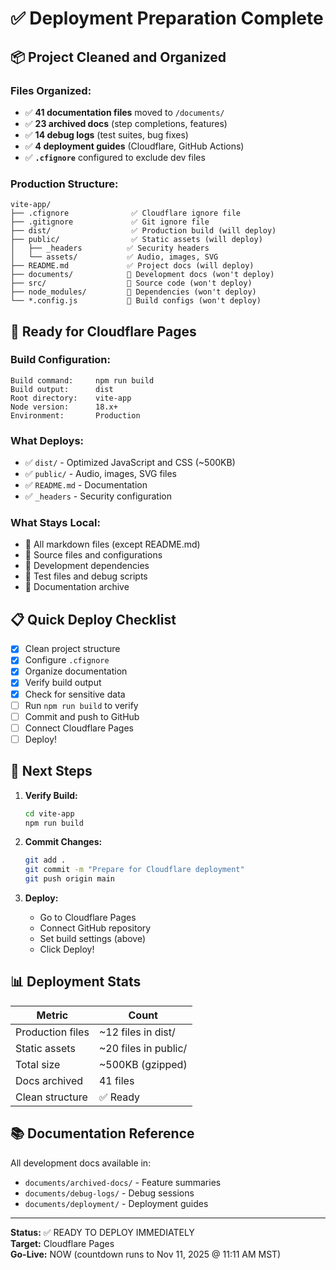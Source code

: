 # ✅ Deployment Preparation Complete

## 📦 Project Cleaned and Organized

### Files Organized:
- ✅ **41 documentation files** moved to `/documents/`
- ✅ **23 archived docs** (step completions, features)
- ✅ **14 debug logs** (test suites, bug fixes)
- ✅ **4 deployment guides** (Cloudflare, GitHub Actions)
- ✅ **`.cfignore`** configured to exclude dev files

### Production Structure:
```
vite-app/
├── .cfignore              ✅ Cloudflare ignore file
├── .gitignore             ✅ Git ignore file
├── dist/                  ✅ Production build (will deploy)
├── public/                ✅ Static assets (will deploy)
│   ├── _headers          ✅ Security headers
│   └── assets/           ✅ Audio, images, SVG
├── README.md             ✅ Project docs (will deploy)
├── documents/            🚫 Development docs (won't deploy)
├── src/                  🚫 Source code (won't deploy)
├── node_modules/         🚫 Dependencies (won't deploy)
└── *.config.js           🚫 Build configs (won't deploy)
```

## 🚀 Ready for Cloudflare Pages

### Build Configuration:
```
Build command:     npm run build
Build output:      dist
Root directory:    vite-app
Node version:      18.x+
Environment:       Production
```

### What Deploys:
- ✅ `dist/` - Optimized JavaScript and CSS (~500KB)
- ✅ `public/` - Audio, images, SVG files
- ✅ `README.md` - Documentation
- ✅ `_headers` - Security configuration

### What Stays Local:
- 🚫 All markdown files (except README.md)
- 🚫 Source files and configurations
- 🚫 Development dependencies
- 🚫 Test files and debug scripts
- 🚫 Documentation archive

## 📋 Quick Deploy Checklist

- [x] Clean project structure
- [x] Configure `.cfignore`
- [x] Organize documentation
- [x] Verify build output
- [x] Check for sensitive data
- [ ] Run `npm run build` to verify
- [ ] Commit and push to GitHub
- [ ] Connect Cloudflare Pages
- [ ] Deploy!

## 🎯 Next Steps

1. **Verify Build:**
   ```bash
   cd vite-app
   npm run build
   ```

2. **Commit Changes:**
   ```bash
   git add .
   git commit -m "Prepare for Cloudflare deployment"
   git push origin main
   ```

3. **Deploy:**
   - Go to Cloudflare Pages
   - Connect GitHub repository
   - Set build settings (above)
   - Click Deploy!

## 📊 Deployment Stats

| Metric | Count |
|--------|-------|
| Production files | ~12 files in dist/ |
| Static assets | ~20 files in public/ |
| Total size | ~500KB (gzipped) |
| Docs archived | 41 files |
| Clean structure | ✅ Ready |

## 📚 Documentation Reference

All development docs available in:
- `documents/archived-docs/` - Feature summaries
- `documents/debug-logs/` - Debug sessions
- `documents/deployment/` - Deployment guides

---

**Status:** ✅ READY TO DEPLOY IMMEDIATELY  
**Target:** Cloudflare Pages  
**Go-Live:** NOW (countdown runs to Nov 11, 2025 @ 11:11 AM MST)
